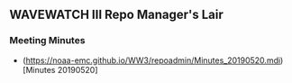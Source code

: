 ## WAVEWATCH III Repo Manager's Lair

### Meeting Minutes

- (https://noaa-emc.github.io/WW3/repoadmin/Minutes_20190520.mdi)[Minutes 20190520]

